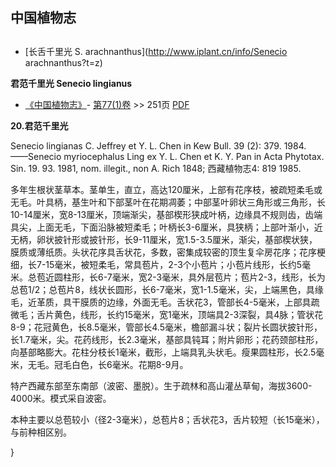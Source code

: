 
## 中国植物志

## 
* [长舌千里光  S.  arachnanthus](http://www.iplant.cn/info/Senecio arachnanthus?t=z)

**君范千里光 Senecio lingianus**

* [《中国植物志》](http://www.iplant.cn/frps)- [第77(1)卷](http://www.iplant.cn/frps/vol/77(1)) >> 251页 [PDF](http://www.iplant.cn/frps/pdf/77(1)/251.pdf)

**20.君范千里光**

Senecio lingianas C. Jeffrey et Y. L. Chen in Kew Bull. 39 (2): 379. 1984. ——Senecio myriocephalus Ling ex Y. L. Chen et K. Y. Pan in Acta Phytotax. Sin. 19. 93. 1981, nom. illegit., non A. Rich 1848; 西藏植物志4: 819 1985.

多年生根状茎草本。茎单生，直立，高达120厘米，上部有花序枝，被疏短柔毛或无毛。叶具柄，基生叶和下部茎叶在花期凋萎；中部茎叶卵状三角形或三角形，长10-14厘米，宽8-13厘米，顶端渐尖，基部楔形狭成叶柄，边缘具不规则齿，齿端具尖，上面无毛，下面沿脉被短柔毛；叶柄长3-6厘米，具狭柄；上部叶渐小，近无柄，卵状披针形或披针形，长9-11厘米，宽1.5-3.5厘米，渐尖，基部楔状狭，膜质或薄纸质。头状花序具舌状花，多数，密集成较密的顶生复伞房花序；花序梗细，长7-15毫米，被短柔毛，常具苞片，2-3个小苞片；小苞片线形，长约5毫米。总苞近圆柱形，长6-7毫米，宽2-3毫米，具外层苞片；苞片2-3，线形，长为总苞1/2；总苞片8，线状长圆形，长6-7毫米，宽1-1.5毫米，尖，上端黑色，具缘毛，近革质，具干膜质的边缘，外面无毛。舌状花3，管部长4-5毫米，上部具疏微毛；舌片黄色，线形，长约15毫米，宽1毫米，顶端具2-3深裂，具4脉；管状花8-9；花冠黄色，长8.5毫米，管部长4.5毫米，檐部漏斗状；裂片长圆状披针形，长1.7毫米，尖。花药线形，长2.3毫米，基部具钝耳；附片卵形；花药颈部柱形，向基部略膨大。花柱分枝长1毫米，截形，上端具乳头状毛。瘦果圆柱形，长2.5毫米，无毛。冠毛白色，长6毫米。花期8-9月。

特产西藏东部至东南部（波密、墨脱）。生于疏林和高山灌丛草甸，海拔3600-4000米。模式采自波密。

本种主要以总苞较小（径2-3毫米），总苞片8；舌状花3，舌片较短（长15毫米），与前种相区别。

}